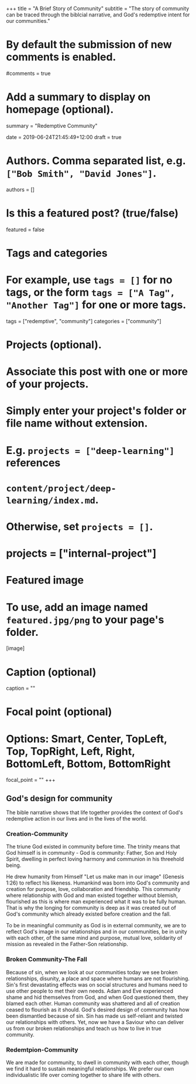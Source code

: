 +++
title = "A Brief Story of Community"
subtitle = "The story of community can be traced through the biblcial narrative, and God's redemptive intent for our communities."

# By default the submission of new comments is enabled.
#comments = true

# Add a summary to display on homepage (optional).
summary = "Redemptive Community"

date = 2019-06-24T21:45:49+12:00
draft = true

# Authors. Comma separated list, e.g. `["Bob Smith", "David Jones"]`.
authors = []

# Is this a featured post? (true/false)
featured = false

# Tags and categories
# For example, use `tags = []` for no tags, or the form `tags = ["A Tag", "Another Tag"]` for one or more tags.
tags = ["redemptive", "community"]
categories = ["community"]

# Projects (optional).
#   Associate this post with one or more of your projects.
#   Simply enter your project's folder or file name without extension.
#   E.g. `projects = ["deep-learning"]` references 
#   `content/project/deep-learning/index.md`.
#   Otherwise, set `projects = []`.
# projects = ["internal-project"]

# Featured image
# To use, add an image named `featured.jpg/png` to your page's folder. 
[image]
  # Caption (optional)
  caption = ""

  # Focal point (optional)
  # Options: Smart, Center, TopLeft, Top, TopRight, Left, Right, BottomLeft, Bottom, BottomRight
  focal_point = ""
+++


## **God's design for community**

The bible narrative shows that life together provides the context of God's redemptive action in our lives and in the lives of the world.

### **Creation-Community**

The triune God existed in community before time. The trinity means that God himself is in community - God is community: Father, Son and Holy Spirit, dwelling in perfect loving harmony and communion in his threehold being. 

He drew humanity from Himself "Let us make man in our image" (Genesis 1:26) to reflect his likeness. Humankind was born into God's community and creation for purpose, love, collaboration and friendship. This community where relationship with God and man existed together without blemish, flourished as this is where man experienced what it was to be fully human. That is why the longing for community is deep as it was created out of God's community which already existed before creation and the fall. 

To be in meaningful community as God is in external community, we are to reflect God's image in our relationships and in our communities, be in unity with each other, of the same mind and purpose, mutual love, solidarity of mission as revealed in the Father-Son relationship.

### **Broken Community-The Fall**

Because of sin, when we look at our communities today we see broken relationships, disunity, a place and space where humans are not flourishing. Sin's first devastating effects was on social structures and humans need to use other people to met their own needs. Adam and Eve experienced shame and hid themselves from God, and when God questioned them, they blamed each other.  Human community was shattered and all of creation ceased to flourish as it should. God's desired design of community has how been dismantled because of sin. Sin has made us self-reliant and twisted our relationships with others. Yet, now we have a Saviour who can deliver us from our broken relationships and teach us how to live in true community.

### **Redemtpion-Community**

We are made for community, to dwell in community with each other, though we find it hard to sustain meaningful relationships. We prefer our own individualistic life over coming together to share life with others. 


 






